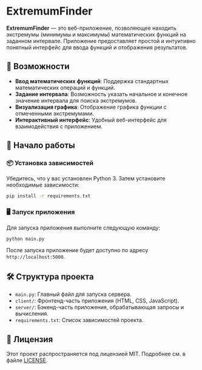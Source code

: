 # ExtremumFinder

**ExtremumFinder** — это веб-приложение, позволяющее находить экстремумы (минимумы и максимумы) математических функций на заданном интервале. Приложение предоставляет простой и интуитивно понятный интерфейс для ввода функций и отображения результатов.

## 🧹 Возможности

* **Ввод математических функций**: Поддержка стандартных математических операций и функций.
* **Задание интервала**: Возможность указать начальное и конечное значение интервала для поиска экстремумов.
* **Визуализация графика**: Отображение графика функции с отмеченными экстремумами.
* **Интерактивный интерфейс**: Удобный веб-интерфейс для взаимодействия с приложением.

## 🚀 Начало работы

### 📦 Установка зависимостей

Убедитесь, что у вас установлен Python 3. Затем установите необходимые зависимости:

```bash
pip install -r requirements.txt
```

### 🖥️ Запуск приложения

Для запуска приложения выполните следующую команду:

```bash
python main.py
```

После запуска приложение будет доступно по адресу `http://localhost:5000`.

## 🛠️ Структура проекта

* `main.py`: Главный файл для запуска сервера.
* `client/`: Фронтенд-часть приложения (HTML, CSS, JavaScript).
* `server/`: Бэкенд-часть приложения, обрабатывающая запросы и вычисления.
* `requirements.txt`: Список зависимостей проекта.

## 📄 Лицензия

Этот проект распространяется под лицензией MIT. Подробнее см. в файле [LICENSE](LICENSE).
